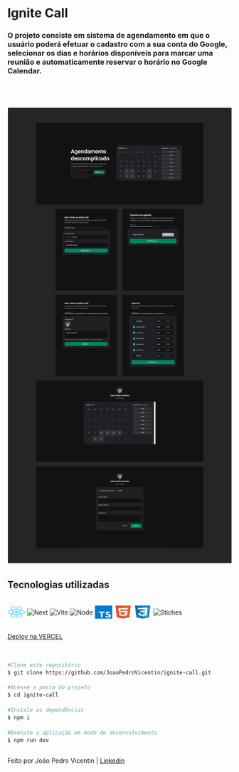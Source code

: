 # Ignite Call

### O projeto consiste em sistema de agendamento em que o usuário poderá efetuar o cadastro com a sua conta do Google, selecionar os dias e horários disponíveis para marcar uma reunião e automaticamente reservar o horário no Google Calendar.
<br>

 <h1 align="center">
    <img alt="Readme" title="Readme" src="ignite-call/src/assets/gitImg.png" />
 </h1>

 ##

 ## Tecnologias utilizadas

 <div style="display: inline_block"><br>
  <img align="center" alt="React" height="30" width="40" src="https://raw.githubusercontent.com/devicons/devicon/master/icons/react/react-original.svg">
  <img align="center" alt="Next" height="30" width="40" src="[https://raw.githubusercontent.com/devicons/devicon/master/icons/next/next-original.svg](https://d2nir1j4sou8ez.cloudfront.net/wp-content/uploads/2021/12/nextjs-boilerplate-logo.png)">
  <img align="center" alt="Vite" height="30" width="40" src="https://camo.githubusercontent.com/61e102d7c605ff91efedb9d7e47c1c4a07cef59d3e1da202fd74f4772122ca4e/68747470733a2f2f766974656a732e6465762f6c6f676f2e737667" />
  <img align="center" alt="Node" height="30" width="40" src="https://cdn.jsdelivr.net/gh/devicons/devicon/icons/nodejs/nodejs-original.svg" />
  <img align="center" alt="TypeScript" height="30" width="40" src="https://raw.githubusercontent.com/devicons/devicon/master/icons/typescript/typescript-plain.svg">
  <img align="center" alt="HTML" height="30" width="40" src="https://raw.githubusercontent.com/devicons/devicon/master/icons/html5/html5-original.svg">
  <img align="center" alt="CSS" height="30" width="40" src="https://raw.githubusercontent.com/devicons/devicon/master/icons/css3/css3-original.svg">
 <img align="center" alt="Stiches" height="40" width="40" src="[https://raw.githubusercontent.com/styled-components/brand/master/styled-components.png](https://pbs.twimg.com/profile_images/1298774539606863875/IMwwk2q6_400x400.jpg)" />
</div>
<br>

<a href="https://ignite-call-kohl.vercel.app/">Deploy na VERCEL</a>

##

```bash

#Clone este repositório
$ git clone https://github.com/JoaoPedroVicentin/ignite-call.git

#Acesse a pasta do projeto
$ cd ignite-call

#Instale as dependências
$ npm i

#Execute a aplicação em modo de desenvolvimento
$ npm run dev
```
##

<p> Feito por João Pedro Vicentin | <a href="https://www.linkedin.com/in/jo%C3%A3o-pedro-vicentin/">Linkedin</a> </p>
